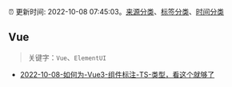 :alarm_clock: 更新时间: 2022-10-08 07:45:03。[来源分类](../README.md)、[标签分类](../TAGS.md)、[时间分类](../TIMELINE.md)

## Vue


> 关键字：`Vue`、`ElementUI`



- [2022-10-08-如何为-Vue3-组件标注-TS-类型，看这个就够了](https://toutiao.io/k/bo8cbft) 